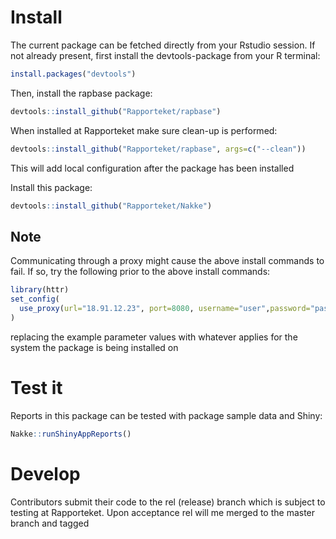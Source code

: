 # Install
The current package can be fetched directly from your Rstudio session. If not already
present, first install the devtools-package from your R terminal:

```r
install.packages("devtools")
```

Then, install the rapbase package:

```r
devtools::install_github("Rapporteket/rapbase")
```

When installed at Rapporteket make sure clean-up is performed:

```r
devtools::install_github("Rapporteket/rapbase", args=c("--clean"))
```

This will add local configuration after the package has been installed

Install this package:

```r
devtools::install_github("Rapporteket/Nakke")
```

## Note
Communicating through a proxy might cause the above install commands to
fail. If so, try the following prior to the above install commands:

```r
library(httr)
set_config(
  use_proxy(url="18.91.12.23", port=8080, username="user",password="passwd")
)
```

replacing the example parameter values with whatever applies for the
system the package is being installed on

# Test it
Reports in this package can be tested with package sample data and Shiny:

```r
Nakke::runShinyAppReports()
```

# Develop
Contributors submit their code to the rel (release) branch which is
subject to testing at Rapporteket. Upon acceptance rel will me merged to
the master branch and tagged
